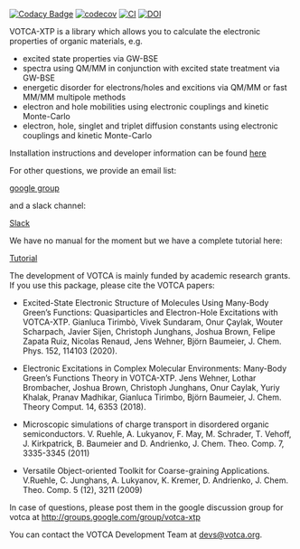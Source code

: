 [![Codacy Badge](https://api.codacy.com/project/badge/Grade/6e930e3c0f5a4a9b83aa3362cfdd21e1)](https://www.codacy.com/manual/votca-package/xtp?utm_source=github.com&amp;utm_medium=referral&amp;utm_content=votca/xtp&amp;utm_campaign=Badge_Grade)
[![codecov](https://codecov.io/gh/votca/xtp/branch/master/graph/badge.svg)](https://codecov.io/gh/votca/xtp)
[![CI](https://github.com/votca/xtp/workflows/CI/badge.svg)](https://github.com/votca/xtp/actions?query=branch%3Agithub_actions+workflow%3ACI)
[![DOI](https://zenodo.org/badge/50048374.svg)](https://zenodo.org/badge/latestdoi/50048374)

VOTCA-XTP is a library which allows you to calculate the electronic properties of organic materials, e.g.
- excited state properties via GW-BSE
- spectra using QM/MM in conjunction with excited state treatment via GW-BSE
- energetic disorder for electrons/holes and excitions via QM/MM or fast MM/MM multipole methods
- electron and hole mobilities using electronic couplings and kinetic Monte-Carlo
- electron, hole, singlet and triplet diffusion constants using electronic couplings and kinetic Monte-Carlo

Installation instructions and developer information can be found
[here](https://github.com/votca/votca/blob/master/share/doc/INSTALL.md)

For other questions, we provide an email list:

[google group](https://groups.google.com/forum/#!forum/votca)

and a slack channel:

[Slack](https://votca.slack.com/messages/C7XVBE9EG/?)

We have no manual for the moment but we have a complete tutorial here:

[Tutorial](https://github.com/votca/xtp-tutorials)

The development of VOTCA is mainly funded by academic research grants. If you
use this package, please cite the VOTCA papers:

* Excited-State Electronic Structure of Molecules Using Many-Body Green’s 
  Functions: Quasiparticles and Electron-Hole Excitations with VOTCA-XTP. 
  Gianluca Tirimbò, Vivek Sundaram, Onur Çaylak, Wouter Scharpach, Javier 
  Sijen, Christoph Junghans, Joshua Brown, Felipe Zapata Ruiz, Nicolas 
  Renaud, Jens Wehner, Björn Baumeier, J. Chem. Phys. 152, 114103 (2020).

* Electronic Excitations in Complex Molecular Environments: Many-Body Green’s
  Functions Theory in VOTCA-XTP. Jens Wehner, Lothar Brombacher, Joshua Brown,
  Christoph Junghans, Onur Caylak, Yuriy Khalak, Pranav Madhikar, Gianluca
  Tirimbo, Björn Baumeier, J. Chem. Theory Comput. 14, 6353 (2018).

* Microscopic simulations of charge transport in disordered organic
  semiconductors. V. Ruehle, A. Lukyanov, F. May, M. Schrader, T. Vehoff, J.
  Kirkpatrick, B. Baumeier and D. Andrienko, J. Chem. Theo. Comp. 7, 3335-3345
  (2011)

* Versatile Object-oriented Toolkit for Coarse-graining Applications. V.Ruehle,
  C. Junghans, A. Lukyanov, K. Kremer, D. Andrienko, J. Chem. Theo. Comp. 5
  (12), 3211 (2009)

In case of questions, please post them in the google discussion group for votca
at <http://groups.google.com/group/votca-xtp>

You can contact the VOTCA Development Team at devs@votca.org.
